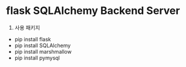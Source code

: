 # flask SQLAlchemy Backend Server
1. 사용 패키지
* pip install flask
* pip install SQLAlchemy
* pip install marshmallow
* pip install pymysql
